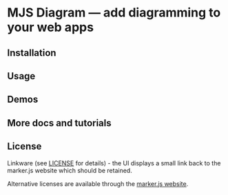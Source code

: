 # MJS Diagram &mdash; add diagramming to your web apps


## Installation


## Usage


## Demos

## More docs and tutorials


## License
Linkware (see [LICENSE](https://github.com/ailon/mjs-diagram/blob/master/LICENSE) for details) - the UI displays a small link back to the marker.js website which should be retained.

Alternative licenses are available through the [marker.js website](https://markerjs.com).
